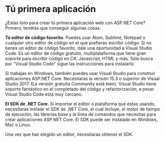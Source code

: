 # Tú primera aplicación
¿Estas listo para crear tú primera aplicación web con ASP.NET Core? Primero, tendrás que conseguir algunas cosas:

**Tú editor de código favorito.** Puedes usar Atom, Sublime, Notepad o cualquier otro editor de código en el que prefieras escribir código. Si no tienes un editor de código favorito, dale una oportunidad a Visual Studio Code. Es un editor de código gratuito, multiplataforma que tiene gran soporte para escribir código en C#, Javascript, HTML y más. Sólo busca por "Visual Studio Code" sigue las instrucciones para instalarlo.

Si trabajas en Windows, también puedes usar Visual Studio para construir aplicaciones ASP.NET Core. Necesitaras la versión 15.3 o superior de Visual Studio 2017. (La versión gratuita Community está bien). Visual Studio tiene soporte fantástico en el completado del código y refactorización, a pesar Visual Studio Code está muy cercano.

**El SDK de .NET Core**. Si importar el editor o plataforma que estas usando, necesitaras instalar el SDK de .NET Core, el cual incluye, el motor de tiempo de ejecución, las librerías base y la línea de comandos que necesitas para crear aplicaciones ASP.NET Core. El SDK puede ser instalado en Windows, Mac o Linux.

Una vez que haz elegido un editor, necesitaras obtener el SDK.
